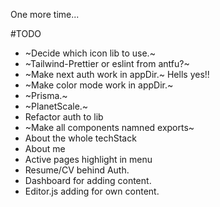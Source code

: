 One more time...

#TODO

- ~Decide which icon lib to use.~
- ~Tailwind-Prettier or eslint from antfu?~
- ~Make next auth work in appDir.~ Hells yes!!
- ~Make color mode work in appDir.~
- ~Prisma.~
- ~PlanetScale.~
- Refactor auth to lib
- ~Make all components namned exports~
- About the whole techStack
- About me
- Active pages highlight in menu
- Resume/CV behind Auth.
- Dashboard for adding content.
- Editor.js adding for own content.

